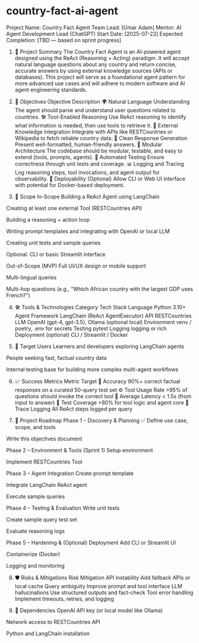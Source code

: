 # country-fact-ai-agent
Project Name: Country Fact Agent
Team Lead: [Umar Adam]
Mentor: AI Agent Development Lead (ChatGPT)
Start Date: [2025-07-22]
Expected Completion: [TBD — based on sprint progress]

1. 🎯 Project Summary
The Country Fact Agent is an AI-powered agent designed using the ReAct (Reasoning + Acting) paradigm. It will accept natural language questions about any country and return concise, accurate answers by using external knowledge sources (APIs or databases). This project will serve as a foundational agent pattern for more advanced use cases and will adhere to modern software and AI agent engineering standards.

2. 🧭 Objectives
Objective	Description
🌍 Natural Language Understanding	The agent should parse and understand user questions related to countries.
🛠 Tool-Enabled Reasoning	Use ReAct reasoning to identify what information is needed, then use tools to retrieve it.
📡 External Knowledge Integration	Integrate with APIs like RESTCountries or Wikipedia to fetch reliable country data.
💬 Clean Response Generation	Present well-formatted, human-friendly answers.
🧱 Modular Architecture	The codebase should be modular, testable, and easy to extend (tools, prompts, agents).
🧪 Automated Testing	Ensure correctness through unit tests and coverage.
📊 Logging and Tracing	Log reasoning steps, tool invocations, and agent output for observability.
🚀 Deployability (Optional)	Allow CLI or Web UI interface with potential for Docker-based deployment.

3. 🧩 Scope
In-Scope
Building a ReAct Agent using LangChain

Creating at least one external Tool (RESTCountries API)

Building a reasoning + action loop

Writing prompt templates and integrating with OpenAI or local LLM

Creating unit tests and sample queries

Optional: CLI or basic Streamlit interface

Out-of-Scope (MVP)
Full UI/UX design or mobile support

Multi-lingual queries

Multi-hop questions (e.g., “Which African country with the largest GDP uses French?”)

4. 🛠 Tools & Technologies
Category	Tech Stack
Language	Python 3.10+
Agent Framework	LangChain (ReAct AgentExecutor)
API	RESTCountries
LLM	OpenAI (gpt-4, gpt-3.5), Ollama (optional local)
Environment	venv / poetry, .env for secrets
Testing	pytest
Logging	logging or rich
Deployment (optional)	CLI / Streamlit / Docker

5. 👥 Target Users
Learners and developers exploring LangChain agents

People seeking fast, factual country data

Internal testing base for building more complex multi-agent workflows

6. 📈 Success Metrics
Metric	Target
🧠 Accuracy	90%+ correct factual responses on a curated 50-query test set
⚙️ Tool Usage Rate	>95% of questions should invoke the correct tool
🔁 Average Latency	< 1.5s (from input to answer)
🧪 Test Coverage	>80% for tool logic and agent core
📝 Trace Logging	All ReAct steps logged per query

7. 🔁 Project Roadmap
Phase 1 – Discovery & Planning ✅
Define use case, scope, and tools

Write this objectives document

Phase 2 – Environment & Tools (Sprint 1)
Setup environment

Implement RESTCountries Tool

Phase 3 – Agent Integration
Create prompt template

Integrate LangChain ReAct agent

Execute sample queries

Phase 4 – Testing & Evaluation
Write unit tests

Create sample query test set

Evaluate reasoning logs

Phase 5 – Hardening & (Optional) Deployment
Add CLI or Streamlit UI

Containerize (Docker)

Logging and monitoring

8. 🛡️ Risks & Mitigations
Risk	Mitigation
API instability	Add fallback APIs or local cache
Query ambiguity	Improve prompt and tool interface
LLM hallucinations	Use structured outputs and fact-check
Tool error handling	Implement timeouts, retries, and logging

9. 🤝 Dependencies
OpenAI API key (or local model like Ollama)

Network access to RESTCountries API

Python and LangChain installation
